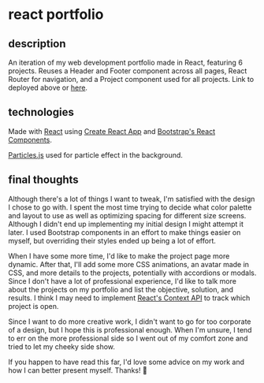 # react portfolio
## description
An iteration of my web development portfolio made in React, featuring 6 projects. Reuses a Header and Footer component across all pages, React Router for navigation, and a Project component used for all projects. Link to deployed above or [here](https://portfolio-react-lyart.now.sh/).

## technologies
Made with [React](https://reactjs.org/) using [Create React App](https://create-react-app.dev/docs/getting-started/) and [Bootstrap's React Components](https://react-bootstrap.github.io/).

[Particles.js](https://github.com/VincentGarreau/particles.js/) used for particle effect in the background.

## final thoughts
Although there's a lot of things I want to tweak, I'm satisfied with the design I chose to go with. I spent the most time trying to decide what color palette and layout to use as well as optimizing spacing for different size screens. Although I didn't end up implementing my initial design I might attempt it later. I used Bootstrap components in an effort to make things easier on myself, but overriding their styles ended up being a lot of effort. 

When I have some more time, I'd like to make the project page more dynamic. After that, I'll add some more CSS animations, an avatar made in CSS, and more details to the projects, potentially with accordions or modals. Since I don't have a lot of professional experience, I'd like to talk more about the projects on my portfolio and list the objective, solution, and results. I think I may need to implement [React's Context API](https://reactjs.org/docs/context.html) to track which project is open.

Since I want to do more creative work, I didn't want to go for too corporate of a design, but I hope this is professional enough. When I'm unsure, I tend to err on the more professional side so I went out of my comfort zone and tried to let my cheeky side show.

If you happen to have read this far, I'd love some advice on my work and how I can better present myself. Thanks! 👋